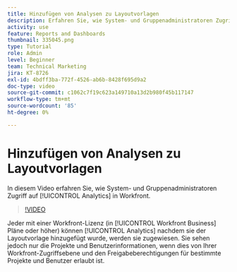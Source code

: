 ```yaml
---
title: Hinzufügen von Analysen zu Layoutvorlagen
description: Erfahren Sie, wie System- und Gruppenadministratoren Zugriff auf Analytics gewähren.
activity: use
feature: Reports and Dashboards
thumbnail: 335045.png
type: Tutorial
role: Admin
level: Beginner
team: Technical Marketing
jira: KT-8726
exl-id: 4bdff3ba-772f-4526-ab6b-8428f695d9a2
doc-type: video
source-git-commit: c1062c7f19c623a149710a13d2b980f45b117147
workflow-type: tm+mt
source-wordcount: '85'
ht-degree: 0%

---
```


# Hinzufügen von Analysen zu Layoutvorlagen

In diesem Video erfahren Sie, wie System- und Gruppenadministratoren Zugriff auf [!UICONTROL Analytics] in Workfront.


>[!VIDEO](https://video.tv.adobe.com/v/335045/?quality=12&learn=on)

Jeder mit einer Workfront-Lizenz (in [!UICONTROL Workfront Business] Pläne oder höher) können [!UICONTROL Analytics] nachdem sie der Layoutvorlage hinzugefügt wurde, werden sie zugewiesen. Sie sehen jedoch nur die Projekte und Benutzerinformationen, wenn dies von Ihrer Workfront-Zugriffsebene und den Freigabeberechtigungen für bestimmte Projekte und Benutzer erlaubt ist.
